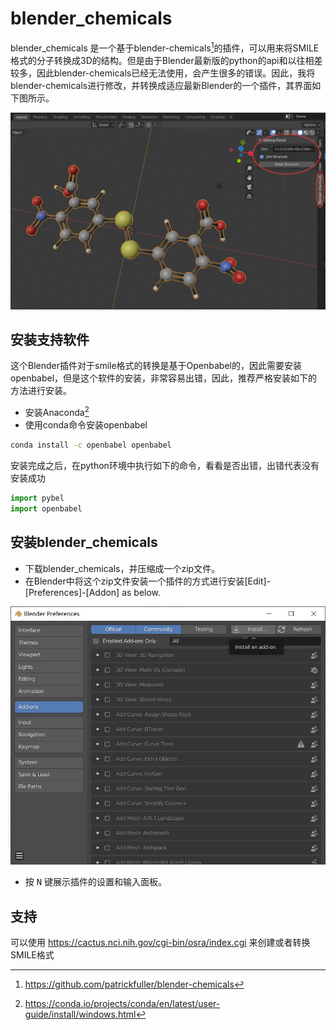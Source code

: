 # blender_chemicals

blender_chemicals 是一个基于blender-chemicals[^1]的插件，可以用来将SMILE格式的分子转换成3D的结构。但是由于Blender最新版的python的api和以往相差较多，因此blender-chemicals已经无法使用，会产生很多的错误。因此，我将blender-chemicals进行修改，并转换成适应最新Blender的一个插件，其界面如下图所示。

![Screenshot of addon](./images/blender_chemicals_screenshot.jpg)


安装支持软件
---
这个Blender插件对于smile格式的转换是基于Openbabel的，因此需要安装openbabel，但是这个软件的安装，非常容易出错，因此，推荐严格安装如下的方法进行安装。

* 安装Anaconda[^2]
* 使用conda命令安装openbabel

```bash
conda install -c openbabel openbabel
```

安装完成之后，在python环境中执行如下的命令，看看是否出错，出错代表没有安装成功

```python
import pybel
import openbabel
```

安装blender_chemicals
---
- 下载blender_chemicals，并压缩成一个zip文件。
- 在Blender中将这个zip文件安装一个插件的方式进行安装[Edit]-[Preferences]-[Addon] as below.

![Install Addon](./images/install_addon.jpg)

- 按 <kbd>N</kbd> 键展示插件的设置和输入面板。

支持
---
可以使用 <https://cactus.nci.nih.gov/cgi-bin/osra/index.cgi> 来创建或者转换SMILE格式

[^1]: <https://github.com/patrickfuller/blender-chemicals>
[^2]: <https://conda.io/projects/conda/en/latest/user-guide/install/windows.html>